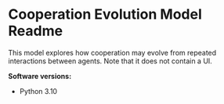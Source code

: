 # Cooperation Evolution Model Readme


This model explores how cooperation may evolve from repeated interactions between agents. Note that it does not contain a UI.

**Software versions:**
- Python 3.10

